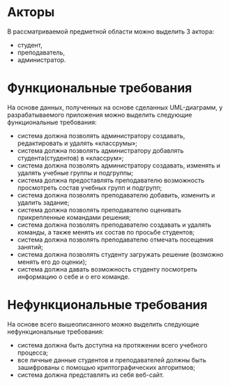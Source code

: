 # Акторы
В рассматриваемой предметной области можно выделить 3 актора:
- студент,
- преподаватель,
- администратор.

# Функциональные требования
На основе данных, полученных на основе сделанных UML-диаграмм, у разрабатываемого приложения можно выделить следующие функциональные требования:
-	система должна позволять администратору создавать, редактировать и удалять «классрумы»;
-	система должна позволять администратору добавлять студента(студентов) в «классрум»;
-	система должна позволять администратору создавать, изменять и удалять учебные группы и подгруппы;
-	система должна предоставлять преподавателю возможность просмотреть состав учебных групп и подгрупп;
-	система должна позволять преподавателю добавить, изменить и удалить задание;
-	система должна позволять преподавателю оценивать прикрепленные командами решения;
-	система должна позволять преподавателю создавать и удалять команды, а также менять их состав по просьбе студентов;
-	система должна позволять преподавателю отмечать посещения занятий;
-	система должна позволять студенту загружать решение (возможно менять его до оценки);
-	система должна давать возможность студенту посмотреть информацию о себе и о его команде.
# Нефункциональные требования
На основе всего вышеописанного можно выделить следующие нефункциональные требования:
- система должна быть доступна на протяжении всего учебного процесса;
- все личные данные студентов и преподавателей должны быть зашифрованы с помощью криптографических алгоритмов;
- система должна представлять из себя веб-сайт.
